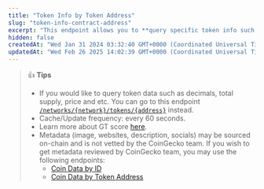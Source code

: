 ```yaml
---
title: "Token Info by Token Address"
slug: "token-info-contract-address"
excerpt: "This endpoint allows you to **query specific token info such as name, symbol, CoinGecko ID etc. based on provided token contract address on a network**"
hidden: false
createdAt: "Wed Jan 31 2024 03:32:40 GMT+0000 (Coordinated Universal Time)"
updatedAt: "Wed Feb 26 2025 14:02:39 GMT+0000 (Coordinated Universal Time)"
---
```

> 👍 **Tips**
> 
> - If you would like to query token data such as decimals, total supply, price and etc. You can go to this endpoint [`/networks/{network}/tokens/{address}`](/reference/token-data-contract-address) instead.
> - Cache/Update frequency: every 60 seconds.
> - Learn more about GT score [here](https://support.coingecko.com/hc/en-us/articles/38381394237593-What-is-GT-Score-How-is-GT-Score-calculated).
> - Metadata (image, websites, description, socials) may be sourced on-chain and is not vetted by the CoinGecko team. If you wish to get metadata reviewed by CoinGecko team, you may use the following endpoints:
>   - [Coin Data by ID](https://docs.coingecko.com/reference/coins-id)
>   - [Coin Data by Token Address](https://docs.coingecko.com/reference/coins-contract-address)
